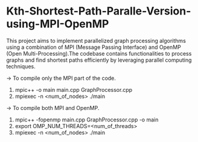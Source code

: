 # Kth-Shortest-Path-Paralle-Version-using-MPI-OpenMP

This project aims to implement parallelized graph processing algorithms using a combination of MPI 
(Message Passing Interface) and OpenMP (Open Multi-Processing).The codebase contains functionalities
to process graphs and find shortest paths efficiently by leveraging parallel computing techniques.

-> To compile only the MPI part of the code.
1. mpic++ -o main main.cpp GraphProcessor.cpp
2. mpiexec -n <num_of_nodes> ./main


-> To compile both MPI and OpenMP.
1. mpic++ -fopenmp main.cpp GraphProcessor.cpp -o main
2. export OMP_NUM_THREADS=<num_of_threads>
3. mpiexec -n <num_of_nodes>  ./main
